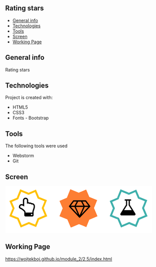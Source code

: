 ## Rating stars
* [General info](#general-info)
* [Technologies](#technologies)
* [Tools](#tools)
* [Screen](#screen)
* [Working Page](#working-page)

## General info
Rating stars

## Technologies
Project is created with:
* HTML5
* CSS3
* Fonts - Bootstrap

## Tools
The following tools were used
* Webstorm
* Git

## Screen 
![Screen](https://github.com/wojtekboj/module-2-2.5/blob/master/images/screencapture.png)

## Working Page
https://wojtekboj.github.io/module_2/2.5/index.html